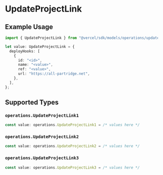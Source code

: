 # UpdateProjectLink

## Example Usage

```typescript
import { UpdateProjectLink } from "@vercel/sdk/models/operations/updateproject.js";

let value: UpdateProjectLink = {
  deployHooks: [
    {
      id: "<id>",
      name: "<value>",
      ref: "<value>",
      url: "https://all-partridge.net",
    },
  ],
};
```

## Supported Types

### `operations.UpdateProjectLink1`

```typescript
const value: operations.UpdateProjectLink1 = /* values here */
```

### `operations.UpdateProjectLink2`

```typescript
const value: operations.UpdateProjectLink2 = /* values here */
```

### `operations.UpdateProjectLink3`

```typescript
const value: operations.UpdateProjectLink3 = /* values here */
```

